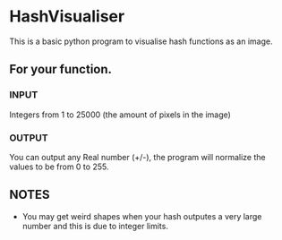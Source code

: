 # HashVisualiser

This is a basic python program to visualise hash functions as an image.

## For your function.
### INPUT
Integers from 1 to 25000 (the amount of pixels in the image)

### OUTPUT
You can output any Real number (+/-), the program will normalize the values to be from 0 to 255.


## NOTES
- You may get weird shapes when your hash outputes a very large number and this is due to integer limits.
